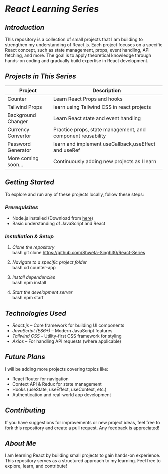
# *React Learning Series*  

## *Introduction*  
This repository is a collection of small projects that I am building to strengthen my understanding of React.js. Each project focuses on a specific React concept, such as state management, props, event handling, API fetching, and more. The goal is to apply theoretical knowledge through hands-on coding and gradually build expertise in React development.  

## *Projects in This Series*  
| Project | Description |
|---------|------------|
Counter | Learn React Props and hooks|
Tailwind Props | learn using Tailwind CSS in react projects|
| Background Changer| Learn React state and event handling |
| Currency Convertor  | Practice props, state management, and component reusability |
| Password Generator | learn and implement useCallback,useEffect and useRef |
| More coming soon... | Continuously adding new projects as I learn |


## *Getting Started*  
To explore and run any of these projects locally, follow these steps:  

### *Prerequisites*  
- Node.js installed (Download from [here](https://nodejs.org/))  
- Basic understanding of JavaScript and React  

### *Installation & Setup*  
1. *Clone the repository*  
   bash
   git clone https://github.com/Shweta-Singh30/React-Series
   
2. *Navigate to a specific project folder*  
   bash
   cd counter-app
   
3. *Install dependencies*  
   bash
   npm install
   
4. *Start the development server*  
   bash
   npm start
   

## *Technologies Used*  
- *React.js* – Core framework for building UI components  
- *JavaScript (ES6+)* – Modern JavaScript features  
- *Tailwind CSS* – Utility-first CSS framework for styling  
- *Axios* – For handling API requests (where applicable)  

## *Future Plans*  
I will be adding more projects covering topics like:  
- React Router for navigation  
- Context API & Redux for state management  
- Hooks (useState, useEffect, useContext, etc.)  
- Authentication and real-world app development  

## *Contributing*  
If you have suggestions for improvements or new project ideas, feel free to fork this repository and create a pull request. Any feedback is appreciated!  

## *About Me*  
I am learning React by building small projects to gain hands-on experience. This repository serves as a structured approach to my learning. Feel free to explore, learn, and contribute!  

